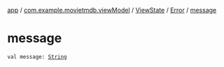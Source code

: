 [app](../../../index.md) / [com.example.movietmdb.viewModel](../../index.md) / [ViewState](../index.md) / [Error](index.md) / [message](./message.md)

# message

`val message: `[`String`](https://kotlinlang.org/api/latest/jvm/stdlib/kotlin/-string/index.html)